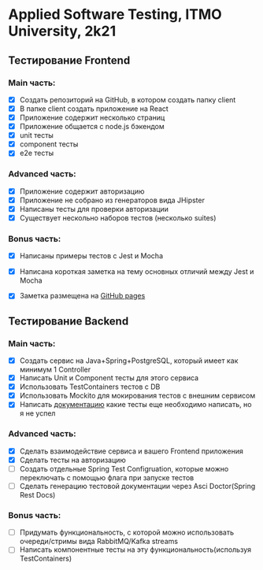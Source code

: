 # Applied Software Testing, ITMO University, 2k21

## Тестирование Frontend
### Main часть:

- [x] Создать репозиторий на GitHub, в котором создать папку client
- [x] В папке client создать приложение на React
- [x] Приложение содержит несколько страниц
- [x] Приложение общается с node.js бэкендом
- [x] unit тесты
- [x] component тесты
- [x] e2e тесты

### Advanced часть:

- [x] Приложение содержит авторизацию
- [x] Приложение не собрано из генераторов вида JHipster
- [x] Написаны тесты для проверки авторизации
- [x] Существует нескольно наборов тестов (несколько suites)

### Bonus часть:

- [x] Написаны примеры тестов с Jest и Mocha
- [x] Написана короткая заметка на тему основных отличий между Jest и Mocha
- [x] Заметка размещена на [GitHub pages](https://kokorinilya.github.io/software-testing/)


## Тестирование Backend
### Main часть:

- [x] Создать сервис на Java+Spring+PostgreSQL, который имеет как минимум 1 Controller
- [x] Написать Unit и Component тесты для этого сервиса
- [x] Использовать TestContainers тестов с DB
- [x] Использовать Mockito для мокирования тестов с внешним сервисом
- [x] Написать [документацию](spring-backend/TODO.md) какие тесты еще необходимо написать, но я не успел

### Advanced часть:

- [x] Сделать взаимодействие сервиса и вашего Frontend приложения
- [x] Сделать тесты на авторизацию
- [ ] Создать отдельные Spring Test Configruation, которые можно переключать с помощью флага при запуске тестов
- [ ] Сделать генерацию тестовой документации через Asci Doctor(Spring Rest Docs)

### Bonus часть:

- [ ] Придумать функциональность, с которой можно использовать очереди/стримы вида RabbitMQ/Kafka streams
- [ ] Написать компонентные тесты на эту функциональность(используя TestContainers)
